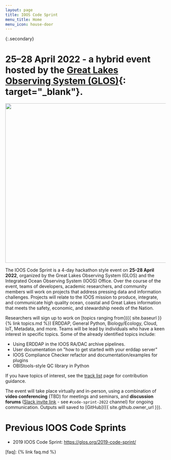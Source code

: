 ```yaml
---
layout: page
title: IOOS Code Sprint
menu_title: Home
menu_icon: house-door
---
```


{:.secondary}
# **25–28 April 2022** - a hybrid event hosted by the [Great Lakes Observing System (GLOS)](https://glos.org){: target="_blank"}.

<p align="center">
   <img src="https://github.com/ioos/ioos-code-sprint/raw/gh-pages/assets/cs_graphic.png" width="550" height="500" />
</p>

The IOOS Code Sprint is a 4-day hackathon style event on **25-28 April 2022**, organized by the Great Lakes Observing System (GLOS) and the Integrated Ocean Observing System (IOOS) Office. Over the course of the event, teams of developers, academic researchers, and community members will work on projects that address pressing data and information challenges. Projects will relate to the IOOS mission to produce, integrate, and communicate high quality ocean, coastal and Great Lakes information that meets the safety, economic, and stewardship needs of the Nation.

<!--
To register for the event please see the [registration page]({{ site.baseurl }}{% link registration.md %}). Participation is open to the IOOS community. The closing date for registration is **31 March 2022**.

{% if site.registration_status == 'open' %}
  [Registration Page]({{ site.baseurl }}{% link registration.md %}){:.btn target="_blank"}
{% elsif site.registration_status == 'closed' %}
  <a class="btn disabled">Registration has closed</a>
{% elsif site.registration_status == 'soon' %}
  <a class="btn disabled">Registration opens soon</a>
{% endif %}
-->

Researchers will sign up to work on [topics ranging from]({{ site.baseurl }}{% link topics.md %}) ERDDAP, General Python, Biology/Ecology, Cloud, IoT, Metadata, and more. Teams will be lead by individuals who have a keen interest in specific topics. Some of the already identified topics include:
* Using ERDDAP in the IOOS RA/DAC archive pipelines.
* User documentation on "how to get started with your erddap server"
* IOOS Compliance Checker refactor and documentation/examples for plugins
* OBIStools-style QC library in Python

If you have topics of interest, see the [track list](https://github.com/ioos/ioos-code-sprint/blob/main/2022/track-list.md) page for contribution guidance.

The event will take place virtually and in-person, using a combination of **video conferencing** (TBD) for meetings and seminars, and **discussion forums** ([Slack invite link](https://join.slack.com/t/ioos/shared_invite/zt-14r0ntixu-7ux490FNRRvXCNJ0Kz~nKg) - see `#code-sprint-2022` channel) for ongoing communication. Outputs will saved to [GitHub]({{ site.github.owner_url }}).

# Previous IOOS Code Sprints
* 2019 IOOS Code Sprint: https://glos.org/2019-code-sprint/

[faq]: {% link faq.md %}
